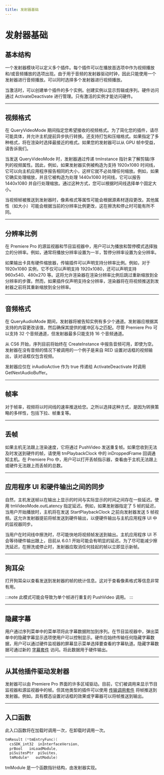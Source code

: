 ```yaml
---
title: 发射器基础
---
```

# 发射器基础

## 基本结构

一个发射器模块可以定义多个插件。每个插件可以在播放首选项中作为视频播放和/或音频播放的选项出现。由于用于音频的发射器驱动时钟，因此只能使用一个发射器进行音频播放。可以同时选择多个发射器进行视频播放。

当激活时，可以创建单个插件的多个实例。创建实例以显示剪辑或序列。硬件访问通过 ActivateDeactivate 进行管理。只有激活的实例才能访问硬件。

---

## 视频格式

在 QueryVideoMode 期间指定您希望接收的视频格式。为了简化您的插件，请尽可能具体，并允许主机提前异步执行转换。还支持打包和压缩格式。如果指定了多种格式，将在渲染时选择最接近的格式。如果您的发射器可以从 GPU 帧中受益，请告诉我们。

当发送 QueryVideoMode 时，发射器通过传递 tmInstance 指针来了解剪辑/序列的视频属性。因此，例如，如果发射器实例被构造为支持 1920x1080 时间线，它可以向主机应用程序报告相同的大小，这样它就不必处理任何缩放。例如，如果它确实处理缩放，并且它被构造为处理 1440x1080 时间线，它可以报告 1440x1080 并自行处理缩放。通过这种方式，您可以根据时间线选择单个固定大小。

当视频帧被推送到发射器时，像素格式等属性可能会根据源素材逐段更改。其他属性（如大小）可能会根据当前的分辨率比例更改，这在擦洗和停止时可能有所不同。

---

## 分辨率比例

在 Premiere Pro 的源监视器和节目监视器中，用户可以为播放和暂停模式选择独立的分辨率。例如，通常将播放分辨率设置为一半，暂停分辨率设置为全分辨率。

如果输出卡具有硬件缩放器，传输插件可以声明支持分辨率比例。例如，对于 1920x1080 实例，它不仅可以声明支持 1920x1080，还可以声明支持 960x540、480x270 等。这将允许渲染器在渲染分辨率比例后跳过重新缩放到全分辨率的步骤。然而，如果插件仅声明支持全分辨率，渲染器将在将视频推送到发射器之前将其重新缩放到全分辨率。

---

## 音频格式

在 QueryAudioMode 期间，发射器将被告知实例有多少个通道。发射器应根据其支持的内容更改该值，然后确保其提供的缓冲区与之匹配。尽管 Premiere Pro 可以支持 32 个音频通道，但发射器最多只能支持 16 个音频通道。

从 CS6 开始，序列目前将始终在 CreateInstance 中报告音频可用，即使为空。发射器在没有音频的情况下被调用的一个例子是来自 RED 设置对话框的视频输出，该对话框仅包含视频。

发射器应仅在 inAudioActive 作为 true 传递给 ActivateDeactivate 时调用 GetNextAudioBuffer。

---

## 帧率

对于帧率，视频将以时间线的速率推送给您。之所以选择这种方式，是因为转换策略的多样性，包括下拉、帧重复等。

---

## 丢帧

如果主机无法跟上渲染速度，它将通过 PushVideo 发送重复帧。如果您收到无法及时发送到硬件的帧，请使用 tmPlaybackClock 中的 inDroppedFrame 回调通知主机。在 Premiere Pro 中，用户可以打开丢帧指示器，查看由于主机无法跟上或硬件无法跟上而丢帧的总数。

---

## 应用程序 UI 和硬件输出之间的同步

自然，主机发送帧以在输出上显示的时间与实际显示的时间之间存在一些延迟。使用 tmVideoMode.outLatency 指定延迟。例如，如果发射器指定了 5 帧的延迟，当用户开始播放时，主机将在发送 StartPlaybackClock 之前向发射器发送 5 帧视频。这允许发射器提前将帧发送到硬件输出，以便硬件输出与主机应用程序 UI 中的监视器同步。

当用户在时间线中擦洗时，尽可能快地将视频帧发送到输出。主机应用程序 UI 不会等待硬件输出跟上，目前从 6.0.1 开始可能会有明显的延迟。为了尽可能减少擦洗延迟，在擦洗或停止时，发射器应取消任何挂起的帧以立即显示新帧。

---

## 狗耳朵

打开狗耳朵以查看发送到发射器的帧的统计信息。这对于查看像素格式等信息非常有用。

:::note
此模式可能会导致为单个帧进行重复的 PushVideo 调用。
:::

---

## 隐藏字幕

用户通过序列菜单中的菜单项将此字幕数据附加到序列。在节目监视器中，弹出菜单中的隐藏字幕显示选项使用户可以控制显示。硬件应始终传输任何隐藏字幕数据，用户可以通过硬件监视器的屏幕显示菜单选择要查看的字幕轨道。隐藏字幕数据可通过新的 [字幕套件](../../universals/sweetpea-suites#captioning-suite) 访问。将此数据用于硬件输出。

---

## 从其他插件驱动发射器

发射器可以由 Premiere Pro 界面的许多区域驱动。目前，它们被调用来显示节目监视器和源监视器中的帧。但其他类型的插件可以使用 [传输调用套件](../suites#transmit-invocation-suite) 将帧推送到发射器。例如，具有模态设置对话框的效果或字幕器可以将帧推送到输出。

---

## 入口函数

此入口函数将在加载时调用一次，在卸载时调用一次。

```cpp
tmResult (*tmEntryFunc)(
  csSDK_int32  inInterfaceVersion,
  prBool   inLoadModule,
  piSuitesPtr  piSuites,
  tmModule*   outModule)
```

tmModule 是一个函数指针结构，由发射器实现。
